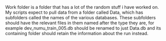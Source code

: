 Work folder is a folder that has a lot of the random stuff i have worked on. My scripts expect to pull data from a folder called Data, which has subfolders called the names of the various databases.
These subfolders should have the relevant files in them named after the type they are, for example dev_numu_train_005.db should be renamed to just Data.db and its containing folder should retain the information about the run instead.
